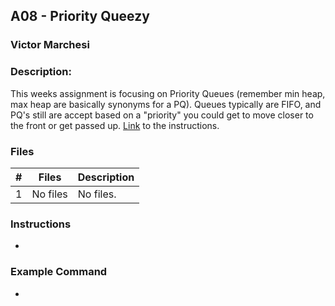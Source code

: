 ## A08 - Priority Queezy
### Victor Marchesi
### Description:

This weeks assignment is focusing on Priority Queues (remember min heap, max heap are basically synonyms for a PQ).
Queues typically are FIFO, and PQ's still are accept based on a "priority" you could get to move closer to the front or get passed up.
[Link](https://github.com/rugbyprof/4883-Programming_Techniques/tree/master/Assignments/A07) to the instructions.

### Files

|   #   | Files    | Description                      |
| :---: | -------- | -------------------------------- |
|   1   | No files | No files. |


### Instructions

- 


### Example Command

- 